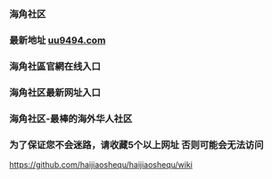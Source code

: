 ### 海角社区
### 最新地址 [uu9494.com](http://www.uu9494.com/)
### 
### 海角社區官網在线入口
### 海角社区最新网址入口
### 
### 海角社区-最棒的海外华人社区
### 为了保证您不会迷路，请收藏5个以上网址 否则可能会无法访问
https://github.com/haijiaoshequ/haijiaoshequ/wiki
